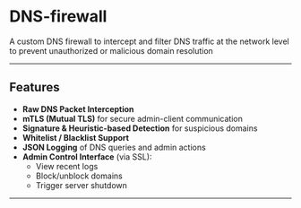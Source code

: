 # DNS-firewall

A custom DNS firewall to intercept and filter DNS traffic at the network level to prevent unauthorized or malicious domain resolution

---

## Features

- **Raw DNS Packet Interception** 
- **mTLS (Mutual TLS)** for secure admin-client communication
- **Signature & Heuristic-based Detection** for suspicious domains
- **Whitelist / Blacklist Support**
- **JSON Logging** of DNS queries and admin actions
- **Admin Control Interface** (via SSL):
  - View recent logs
  - Block/unblock domains
  - Trigger server shutdown

---

